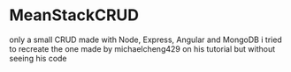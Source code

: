 # MeanStackCRUD
only a small CRUD made with Node, Express, Angular and MongoDB
i tried to recreate the one made by michaelcheng429 on his tutorial but without seeing his code
